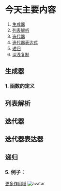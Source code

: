 # 今天主要内容
1. [生成器]()
2. [列表解析]()
3. [迭代器]()
4. [迭代器表达式]()
5. [递归]()
6. [深浅复制]()

## 生成器
### 1. 函数的定义
## 列表解析
## 迭代器
## 迭代器表达器
## 递归


### 5. 例子：
[更多作用域]()
![avatar]()

